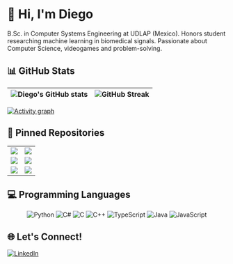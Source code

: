 # 👋 Hi, I'm Diego

B.Sc. in Computer Systems Engineering at UDLAP (Mexico). Honors student researching machine learning in biomedical signals. Passionate about Computer Science, videogames and problem-solving.

## 📊 GitHub Stats

[//]: # (<div align="center">)

[//]: # (  <img src="https://gitroll.io/api/badges/profiles/v1/ucQk6y6y1ldRNWqNNMz0Rt52mdaP2" alt="GitRoll Profile Badge" width="500"/>)

[//]: # (</div>)

<div align="center">

| <img align="center" src="https://github-readme-stats-brown-ten-29.vercel.app/api?username=D-Gaspa&show_icons=true&theme=gotham" alt="Diego's GitHub stats" /> | <img align="center" src="https://streak-stats.demolab.com?user=D-Gaspa&theme=gotham" alt="GitHub Streak" /> |
| ------------- | ------------- |

</div>

[![Activity graph](https://github-readme-activity-graph.vercel.app/graph?username=D-Gaspa&theme=gotham)](https://github.com/ashutosh00710/github-readme-activity-graph)

## 📌 Pinned Repositories

<div align="center">

|                                                                                                                                                                                          |                                                                                                                                                                                              |
|:----------------------------------------------------------------------------------------------------------------------------------------------------------------------------------------:|:--------------------------------------------------------------------------------------------------------------------------------------------------------------------------------------------:|
|       <a href="https://github.com/d-gaspa/gingagame"><img align="center" src="https://github-readme-stats-brown-ten-29.vercel.app/api/pin/?username=d-gaspa&repo=gingagame&theme=gotham" /></a>       | <a href="https://github.com/d-gaspa/leetcodeexercises"><img align="center" src="https://github-readme-stats-brown-ten-29.vercel.app/api/pin/?username=d-gaspa&repo=leetcodeexercises&theme=gotham" /></a> |
|     <a href="https://github.com/d-gaspa/root-finder"><img align="center" src="https://github-readme-stats-brown-ten-29.vercel.app/api/pin/?username=d-gaspa&repo=root-finder&theme=gotham" /></a>     |          <a href="https://github.com/d-gaspa/uni-park"><img align="center" src="https://github-readme-stats-brown-ten-29.vercel.app/api/pin/?username=d-gaspa&repo=uni-park&theme=gotham" /></a>          |
| <a href="https://github.com/d-gaspa/battleship_game"><img align="center" src="https://github-readme-stats-brown-ten-29.vercel.app/api/pin/?username=d-gaspa&repo=battleship_game&theme=gotham" /></a> | <a href="https://github.com/d-gaspa/2danimationsystem"><img align="center" src="https://github-readme-stats-brown-ten-29.vercel.app/api/pin/?username=d-gaspa&repo=2danimationsystem&theme=gotham" /></a> |

</div>

## 💻 Programming Languages

<div align="center">

![Python](https://img.shields.io/badge/Python-3776AB?style=for-the-badge&logo=python&logoColor=white)
![C#](https://img.shields.io/badge/C%23-239120?style=for-the-badge&logo=c-sharp&logoColor=white)
![C](https://img.shields.io/badge/C-00599C?style=for-the-badge&logo=c&logoColor=white)
![C++](https://img.shields.io/badge/C++-00599C?style=for-the-badge&logo=c%2B%2B&logoColor=white)
![TypeScript](https://img.shields.io/badge/TypeScript-007ACC?style=for-the-badge&logo=typescript&logoColor=white)
![Java](https://img.shields.io/badge/Java-ED8B00?style=for-the-badge&logo=openjdk&logoColor=white)
![JavaScript](https://img.shields.io/badge/JavaScript-F7DF1E?style=for-the-badge&logo=javascript&logoColor=black)

</div>

## 🌐 Let's Connect!
[![LinkedIn](https://img.shields.io/badge/LinkedIn-0077B5?style=for-the-badge&logo=linkedin&logoColor=white)](https://www.linkedin.com/in/diego-gasparis-escobedo-231b0b28b/)
